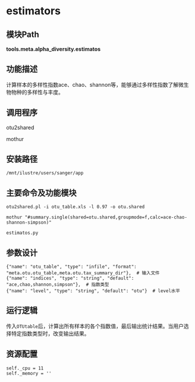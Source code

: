 estimators
==========================

模块Path
-----------

**tools.meta.alpha_diversity.estimatos**

功能描述
-----------------------------------

计算样本的多样性指数ace、chao、shannon等，能够通过多样性指数了解微生物物种的多样性与丰度。

调用程序
-----------------------------------

otu2shared

mothur

安装路径
-----------------------------------

`/mnt/ilustre/users/sanger/app`



主要命令及功能模块
-----------------------------------

```
otu2shared.pl -i otu_table.xls -l 0.97 -o otu.shared

mothur "#summary.single(shared=otu.shared,groupmode=f,calc=ace-chao-shannon-simpson)"

estimatos.py
```

参数设计
-----------------------------------

```
{"name": "otu_table", "type": "infile", "format": "meta.otu.otu_table,meta.otu.tax_summary_dir"},  # 输入文件
{"name": "indices", "type": "string", "default": "ace,chao,shannon,simpson"},  # 指数类型
{"name": "level", "type": "string", "default": "otu"}  # level水平
```

运行逻辑
-----------------------------------

传入`OTUtable`后，计算出所有样本的各个指数值，最后输出统计结果。当用户选择特定指数类型时，改变输出结果。

资源配置
------------------------------------

```
self._cpu = 11
self._memory = ''
```
